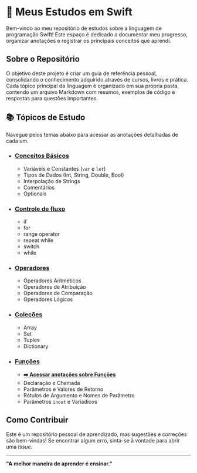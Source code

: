 # 🚀 Meus Estudos em Swift

Bem-vindo ao meu repositório de estudos sobre a linguagem de programação Swift! Este espaço é dedicado a documentar meu progresso, organizar anotações e registrar os principais conceitos que aprendi.

## Sobre o Repositório

O objetivo deste projeto é criar um guia de referência pessoal, consolidando o conhecimento adquirido através de cursos, livros e prática. Cada tópico principal da linguagem é organizado em sua própria pasta, contendo um arquivo Markdown com resumos, exemplos de código e respostas para questões importantes.

## 📚 Tópicos de Estudo

Navegue pelos temas abaixo para acessar as anotações detalhadas de cada um.

* ### [ Conceitos Básicos](./Conceitos-Basicos/)
    * Variáveis e Constantes (`var` e `let`)
    * Tipos de Dados (Int, String, Double, Bool)
    * Interpolação de Strings
    * Comentários
    * Optionals
 
* ### [ Controle de fluxo](./Control-Flow/)
    * if
    * for
    * range operator
    * repeat while
    * switch
    * while

* ### [ Operadores](./Operadores/)
    * Operadores Aritméticos
    * Operadores de Atribuição
    * Operadores de Comparação
    * Operadores Lógicos

* ### [ Coleções](./Colecoes/)
    * Array
    * Set
    * Tuples
    * Dictionary

* ### [ Funções](./Funcoes/)
    * **[➡️ Acessar anotações sobre Funções](./Funcoes/README.md)**
    * Declaração e Chamada
    * Parâmetros e Valores de Retorno
    * Rótulos de Argumento e Nomes de Parâmetro
    * Parâmetros `inout` e Variádicos


## Como Contribuir

Este é um repositório pessoal de aprendizado, mas sugestões e correções são bem-vindas! Se encontrar algum erro, sinta-se à vontade para abrir uma *Issue*.

---
**"A melhor maneira de aprender é ensinar."**
